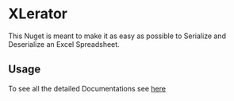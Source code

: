 # XLerator
This Nuget is meant to make it as easy as possible to Serialize and Deserialize an Excel Spreadsheet.

## Usage

To see all the detailed Documentations see [here](./docs/overview.md)
